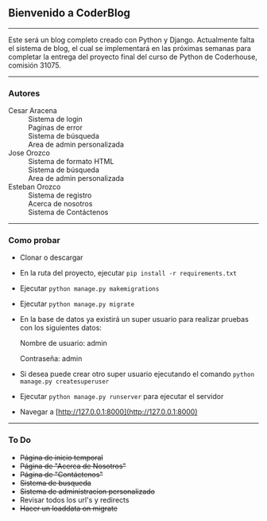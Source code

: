 ## Bienvenido a CoderBlog

___

Este será un blog completo creado con Python y Django. Actualmente falta el sistema de blog, el cual se implementará en las próximas semanas para completar la entrega del proyecto final del curso de Python de Coderhouse, comisión 31075.

___

### Autores

<dl>
    <dt>Cesar Aracena</dt>
    <dd>Sistema de login</dd>
    <dd>Paginas de error</dd>
    <dd>Sistema de búsqueda</dd>
    <dd>Area de admin personalizada</dd>
    <dt>Jose Orozco</dt>
    <dd>Sistema de formato HTML</dd>
    <dd>Sistema de búsqueda</dd>
    <dd>Area de admin personalizada</dd>
    <dt>Esteban Orozco</dt>
    <dd>Sistema de registro</dd>
    <dd>Acerca de nosotros</dd>
    <dd>Sistema de Contáctenos</dd>
</dl>

___

### Como probar

* Clonar o descargar
* En la ruta del proyecto, ejecutar `pip install -r requirements.txt`
* Ejecutar `python manage.py makemigrations`
* Ejecutar `python manage.py migrate`
* En la base de datos ya existirá un super usuario para realizar pruebas con los siguientes datos:

   Nombre de usuario: admin

   Contraseña: admin

* Si desea puede crear otro super usuario ejecutando el comando `python manage.py createsuperuser`
* Ejecutar `python manage.py runserver` para ejecutar el servidor
* Navegar a [http://127.0.0.1:8000](http://127.0.0.1:8000)

___

### To Do

* ~~Página de inicio temporal~~
* ~~Página de "Acerca de Nosotros"~~
* ~~Página de "Contáctenos"~~
* ~~Sistema de busqueda~~
* ~~Sistema de administracion personalizado~~
* Revisar todos los url's y redirects
* ~~Hacer un loaddata on migrate~~
